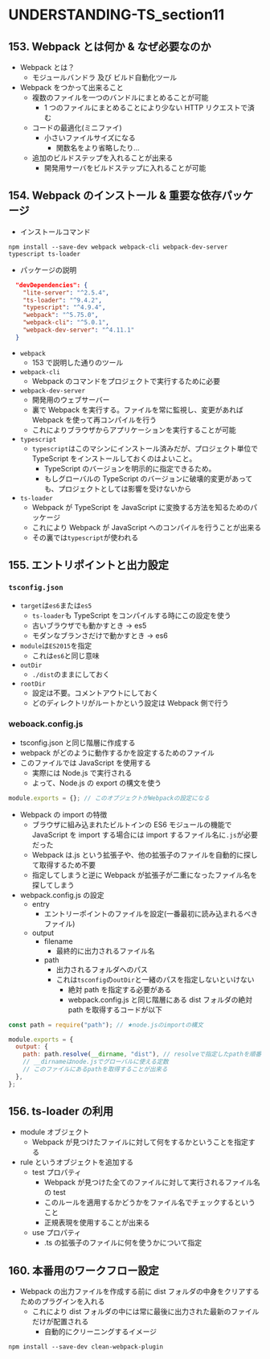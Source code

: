 # UNDERSTANDING-TS_section11

## 153. Webpack とは何か & なぜ必要なのか

- Webpack とは？
  - モジュールバンドラ 及び ビルド自動化ツール
- Webpack をつかって出来ること
  - 複数のファイルを一つのバンドルにまとめることが可能
    - 1 つのファイルにまとめることにより少ない HTTP リクエストで済む
  - コードの最適化(ミニファイ)
    - 小さいファイルサイズになる
      - 関数名をより省略したり...
  - 追加のビルドステップを入れることが出来る
    - 開発用サーバをビルドステップに入れることが可能

## 154. Webpack のインストール & 重要な依存パッケージ

- インストールコマンド

```NPM Config
npm install --save-dev webpack webpack-cli webpack-dev-server typescript ts-loader
```

- パッケージの説明

```JSON
  "devDependencies": {
    "lite-server": "^2.5.4",
    "ts-loader": "^9.4.2",
    "typescript": "^4.9.4",
    "webpack": "^5.75.0",
    "webpack-cli": "^5.0.1",
    "webpack-dev-server": "^4.11.1"
  }
```

- `webpack`
  - 153 で説明した通りのツール
- `webpack-cli`
  - Webpack のコマンドをプロジェクトで実行するために必要
- `webpack-dev-server`
  - 開発用のウェブサーバー
  - 裏で Webpack を実行する。ファイルを常に監視し、変更があれば Webpack を使って再コンパイルを行う
  - これによりブラウザからアプリケーションを実行することが可能
- `typescript`
  - `typescript`はこのマシンにインストール済みだが、プロジェクト単位で TypeScript をインストールしておくのはよいこと。
    - TypeScript のバージョンを明示的に指定できるため。
    - もしグローバルの TypeScript のバージョンに破壊的変更があっても、プロジェクトとしては影響を受けないから
- `ts-loader`
  - Webpack が TypeScript を JavaScript に変換する方法を知るためのパッケージ
  - これにより Webpack が JavaScript へのコンパイルを行うことが出来る
  - その裏では`typescript`が使われる

## 155. エントリポイントと出力設定

### `tsconfig.json`

- `target`は`es6`または`es5`
  - `ts-loader`も TypeScript をコンパイルする時にこの設定を使う
  - 古いブラウザでも動かすとき → es5
  - モダンなブランさだけで動かすとき → es6
- `module`は`ES2015`を指定
  - これは`es6`と同じ意味
- `outDir`
  - `./dist`のままにしておく
- `rootDir`
  - 設定は不要。コメントアウトにしておく
  - どのディレクトリがルートかという設定は Webpack 側で行う

### weboack.config.js

- tsconfig.json と同じ階層に作成する
- webpack がどのように動作するかを設定するためのファイル
- このファイルでは JavaScript を使用する
  - 実際には Node.js で実行される
  - よって、Node.js の export の構文を使う

```JavaScript
module.exports = {}; // このオブジェクトがWebpackの設定になる
```

- Webpack の import の特徴
  - ブラウザに組み込まれたビルトインの ES6 モジュールの機能で JavaScript を import する場合には import するファイル名に`.js`が必要だった
  - Webpack は.js という拡張子や、他の拡張子のファイルを自動的に探して取得するため不要
  - 指定してしまうと逆に Webpack が拡張子が二重になったファイル名を探してしまう
- webpack.config.js の設定
  - entry
    - エントリーポイントのファイルを設定(一番最初に読み込まれるべきファイル)
  - output
    - filename
      - 最終的に出力されるファイル名
    - path
      - 出力されるフォルダへのパス
      - これは`tsconfig`の`outDir`と一緒のパスを指定しないといけない
        - 絶対 path を指定する必要がある
        - webpack.config.js と同じ階層にある dist フォルダの絶対 path を取得するコードが以下

```JavaScript
const path = require("path"); // ★node.jsのimportの構文

module.exports = {
  output: {
    path: path.resolve(__dirname, "dist"), // resolveで指定したpathを順番に解決した絶対pathを取得
    // __dirnameはnode.jsでグローバルに使える定数
    // このファイルにあるpathを取得することが出来る
  },
};
```

## 156. ts-loader の利用

- module オブジェクト
  - Webpack が見つけたファイルに対して何をするかということを指定する
- rule というオブジェクトを追加する
  - test プロパティ
    - Webpack が見つけた全てのファイルに対して実行されるファイル名の test
    - このルールを適用するかどうかをファイル名でチェックするということ
    - 正規表現を使用することが出来る
  - use プロパティ
    - .ts の拡張子のファイルに何を使うかについて指定

## 160. 本番用のワークフロー設定

- Webpack の出力ファイルを作成する前に dist フォルダの中身をクリアするためのプラグインを入れる
  - これにより dist フォルダの中には常に最後に出力された最新のファイルだけが配置される
    - 自動的にクリーニングするイメージ

```NPM Config
npm install --save-dev clean-webpack-plugin
```
